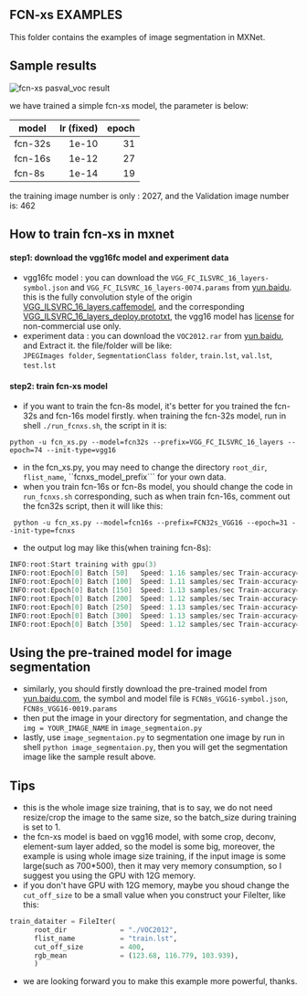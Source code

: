 FCN-xs EXAMPLES
---------------
This folder contains the examples of image segmentation in MXNet.

## Sample results
![fcn-xs pasval_voc result](https://github.com/dmlc/web-data/blob/master/mxnet/image/fcnxs-example-result.jpg)

we have trained a simple fcn-xs model, the parameter is below:

| model | lr (fixed) | epoch |
| ---- | ----: | ---------: |
| fcn-32s | 1e-10 | 31 |
| fcn-16s | 1e-12 | 27 |
| fcn-8s | 1e-14 | 19 |

the training image number is only : 2027, and the Validation image number is: 462  

## How to train fcn-xs in mxnet
#### step1: download the vgg16fc model and experiment data
* vgg16fc model : you can download the ```VGG_FC_ILSVRC_16_layers-symbol.json``` and ```VGG_FC_ILSVRC_16_layers-0074.params``` from [yun.baidu](http://pan.baidu.com/s/1bgz4PC).  
this is the fully convolution style of the origin
[VGG_ILSVRC_16_layers.caffemodel](http://www.robots.ox.ac.uk/~vgg/software/very_deep/caffe/VGG_ILSVRC_16_layers.caffemodel), and the corresponding [VGG_ILSVRC_16_layers_deploy.prototxt](https://gist.github.com/ksimonyan/211839e770f7b538e2d8#file-vgg_ilsvrc_16_layers_deploy-prototxt), the vgg16 model has [license](http://creativecommons.org/licenses/by-nc/4.0/) for non-commercial use only.
* experiment data : you can download the ```VOC2012.rar``` from [yun.baidu](http://pan.baidu.com/s/1bgz4PC), and Extract it. the file/folder will be like:  
```JPEGImages folder```, ```SegmentationClass folder```, ```train.lst```, ```val.lst```, ```test.lst```

#### step2: train fcn-xs model
* if you want to train the fcn-8s model, it's better for you trained the fcn-32s and fcn-16s model firstly.
when training the fcn-32s model, run in shell ```./run_fcnxs.sh```, the script in it is:
```shell
python -u fcn_xs.py --model=fcn32s --prefix=VGG_FC_ILSVRC_16_layers --epoch=74 --init-type=vgg16
```
* in the fcn_xs.py, you may need to change the directory ```root_dir```, ```flist_name```, ``fcnxs_model_prefix``` for your own data.
* when you train fcn-16s or fcn-8s model, you should change the code in ```run_fcnxs.sh``` corresponding, such as when train fcn-16s, comment out the fcn32s script, then it will like this:
```shell
 python -u fcn_xs.py --model=fcn16s --prefix=FCN32s_VGG16 --epoch=31 --init-type=fcnxs
```
* the output log may like this(when training fcn-8s):
```c++
INFO:root:Start training with gpu(3)
INFO:root:Epoch[0] Batch [50]   Speed: 1.16 samples/sec Train-accuracy=0.894318
INFO:root:Epoch[0] Batch [100]  Speed: 1.11 samples/sec Train-accuracy=0.904681
INFO:root:Epoch[0] Batch [150]  Speed: 1.13 samples/sec Train-accuracy=0.908053
INFO:root:Epoch[0] Batch [200]  Speed: 1.12 samples/sec Train-accuracy=0.912219
INFO:root:Epoch[0] Batch [250]  Speed: 1.13 samples/sec Train-accuracy=0.914238
INFO:root:Epoch[0] Batch [300]  Speed: 1.13 samples/sec Train-accuracy=0.912170
INFO:root:Epoch[0] Batch [350]  Speed: 1.12 samples/sec Train-accuracy=0.912080
```

## Using the pre-trained model for image segmentation
* similarly, you should firstly download the pre-trained model from  [yun.baidu.com](http://pan.baidu.com/s/1bgz4PC), the symbol and model file is ```FCN8s_VGG16-symbol.json```, ```FCN8s_VGG16-0019.params```
* then put the image in your directory for segmentation, and change the ```img = YOUR_IMAGE_NAME``` in ```image_segmentaion.py```
* lastly, use ```image_segmentaion.py``` to segmentation one image by run in shell ```python image_segmentaion.py```, then you will get the segmentation image like the sample result above.

## Tips
* this is the whole image size training, that is to say, we do not need resize/crop the image to the same size, so the batch_size during training is set to 1.
* the fcn-xs model is baed on vgg16 model, with some crop, deconv, element-sum layer added, so the model is some big, moreover, the example is using whole image size training, if the input image is some large(such as 700*500), then it may very memory consumption, so I suggest you using the GPU with 12G memory.
* if you don't have GPU with 12G memory, maybe you shoud change the ```cut_off_size``` to be a small value when you construct your FileIter, like this:  
```python
train_dataiter = FileIter(
      root_dir             = "./VOC2012",
      flist_name           = "train.lst",
      cut_off_size         = 400,
      rgb_mean             = (123.68, 116.779, 103.939),
      )
```
* we are looking forward you to make this example more powerful, thanks.
